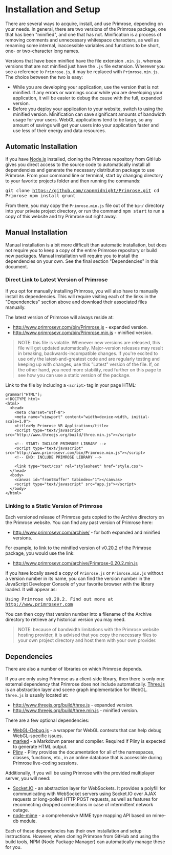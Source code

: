# Installation and Setup
There are several ways to acquire, install, and use Primrose, depending on your needs.
In general, there are two versions of the Primrose package, one that has been "minified",
and one that has not. Minification is a process of removing comments and unnecessary
whitespace characters, as well as renaming some internal, inaccessible variables 
and functions to be short, one- or two-character long names.

Versions that have been minified have the file extension `.min.js`, whereas versions
that are not minified just have the `.js` file extension. Wherever you see a reference
to `Primrose.js`, it may be replaced with `Primrose.min.js`. The choice between the
two is easy:
* While you are developing your application, use the version that is not minified.
  If any errors or warnings occur while you are developing your application, it
  will be easier to debug the cause with the full, expanded version.
* Before you deploy your application to your website, switch to using the minified
  version. Minification can save significant amounts of bandwidth usage for your
  users. WebGL applications tend to be large, so any amount of savings will get
  your users into your application faster and use less of their energy and data
  resources.

## Automatic Installation
If you have [Node.js](http://www.nodejs.org) installed, cloning the Primrose repository
from GitHub gives you direct access to the source code to automatically install
all dependencies and generate the necessary distribution package to use Primrose.
From your command line or terminal, start by changing directory to your favorite
projects folder and then running the commands:

<tt>git clone https://github.com/capnmidnight/Primrose.git
cd Primrose
npm install
grunt</tt>

From there, you may copy the `Primrose.min.js` file out of the `bin/` directory
into your private project directory, or run the command <kbd>npm start</kbd> to
run a copy of this website and try Primrose out right away.

## Manual Installation
Manual installation is a bit more difficult than automatic installation, but does
not require you to keep a copy of the entire Primrose repository or build new packages.
Manual installation will require you to install the dependencies on your own. See
the final section "Dependencies" in this document.

### Direct Link to Latest Version of Primrose
If you opt for manually installing Primrose, you will also have to manually install
its dependencies. This will require visiting each of the links in the "Dependencies"
section above and download their associated files manually.

The latest version of Primrose will always reside at:
* <http://www.primrosevr.com/bin/Primrose.js> - expanded version.
* <http://www.primrosevr.com/bin/Primrose.min.js> - minified version.

> NOTE: this file is volatile. Whenever new versions are released, this file will
> get updated automatically. Major-version releases may result in breaking,
> backwards-incompatible changes. If you're excited to use only the latest-and-greatest
> code and are regularly testing and keeping up with changes, use this "Latest"
> version of the file. If, on the other hand, you need more stability, read further
> on this page to see how you can use a static version of the package.

Link to the file by including a `<script>` tag in your page HTML:

    grammar("HTML");
    <!DOCTYPE html>
    <html>
      <head>
        <meta charset="utf-8">
        <meta name="viewport" content="width=device-width, initial-scale=1.0">
        <title>My Primrose VR Application</title>
        <script type="text/javascript" src="http://www.threejs.org/build/three.min.js"></script>

        <!-- START: INCLUDE PRIMROSE LIBRARY -->
        <script type="text/javascript" src="http://www.primrosevr.com/bin/Primrose.min.js"></script>
        <!-- END: INCLUDE PRIMROSE LIBRARY -->

        <link type="text/css" rel="stylesheet" href="style.css">
      </head>
      <body>
        <canvas id="frontBuffer" tabindex="1"></canvas>
        <script type="text/javascript" src="app.js"></script>
      </body>
    </html>

### Linking to a Static Version of Primrose
Each versioned release of Primrose gets copied to the Archive directory on the
Primrose website. You can find any past version of Primrose here:
* <http://www.primrosevr.com/archive/> - for both expanded and minified versions.

For example, to link to the minified version of v0.20.2 of the Primrose package, 
you would use the link:
* <http://www.primrosevr.com/archive/Primrose-0.20.2.min.js>

If you have locally saved a copy of `Primrose.js` or `Primrose.min.js` without
a version number in its name, you can find the version number in the JavaScript
Developer Console of your favorite browser with the library loaded. It will appear
as:

<tt>Using Primrose v0.20.2. Find out more at http://www.primrosevr.com</tt>

You can then copy that version number into a filename of the Archive directory
to retrieve any historical version you may need.

> NOTE: because of bandwidth limitations with the Primrose website hosting
> provider, it is advised that you copy the necessary files to your own
> project directory and host them with your own provider.

## Dependencies
There are also a number of libraries on which Primrose depends.

If you are only using Primrose as a client-side library, then there is only one
external dependency that Primrose does not include automatically. [Three.js](http://www.threejs.org)
is an abstraction layer and scene graph implementation for WebGL. `three.js` is
usually located at:
* <http://www.threejs.org/build/three.js> - expanded version.
* <http://www.threejs.org/build/three.min.js> - minified version.

There are a few optional dependencies:
* [WebGL-Debug.js](https://raw.githubusercontent.com/KhronosGroup/WebGLDeveloperTools/master/src/debug/webgl-debug.js) -
  a wrapper for WebGL contexts that can help debug WebGL-specific issues.
* [marked](https://github.com/chjj/marked) - a Markdown parser and compiler. Required 
  if Pliny is expected to generate HTML output.
* [Pliny](http://www.primrosevr.com/bin/pliny.min.js) - Pliny provides the documentation
  for all of the namespaces, classes, functions, etc., in an online database that
  is accessible during Primrose live-coding sessions.

Additionally, if you will be using Primrose with the provided multiplayer server,
you will need:
* [Socket.IO](http://socket.io/) - an abstraction layer for WebSockets. It provides
  a polyfill for communicating with WebSocket servers using Socket.IO over AJAX
  requests or long-polled HTTP POST requests, as well as features for reconnecting
  dropped connections in case of intermittent network outage.
* [node-mime](https://github.com/broofa/node-mime) - a comprehensive MIME type
  mapping API based on mime-db module.

Each of these dependencies has their own installation and setup instructions. However,
when cloning Primrose from GitHub and using the build tools, NPM (Node Package Manager)
can automatically manage these for you.